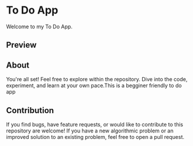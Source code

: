 # To Do App
Welcome to my To Do App.

## Preview


## About 

You're all set! Feel free to explore within the repository. Dive into the code, experiment, and learn at your own pace.This is a begginer friendly to do app


## Contribution 

If you find bugs, have feature requests, or would like to contribute to this repository are welcome! If you have a new algorithmic problem or an improved solution to an existing problem, feel free to open a pull request. 

